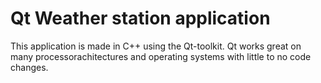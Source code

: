 # Qt Weather station application
This application is made in C++ using the Qt-toolkit. Qt works great on many processorachitectures and operating systems with little to no code changes.
